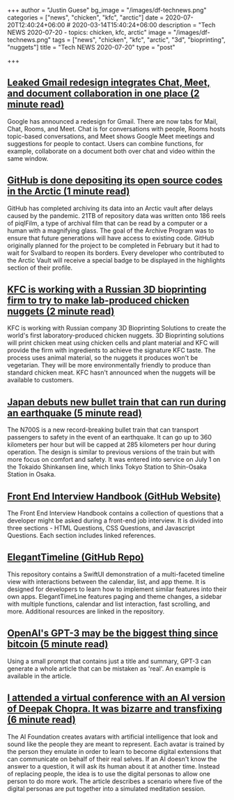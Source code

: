 +++
author = "Justin Guese"
bg_image = "/images/df-technews.png"
categories = ["news", "chicken", "kfc", "arctic"]
date = 2020-07-20T12:40:24+06:00 # 2020-03-14T15:40:24+06:00
description = "Tech NEWS 2020-07-20 - topics: chicken, kfc, arctic"
image = "/images/df-technews.png"
tags = ["news", "chicken", "kfc", "arctic", "3d", "bioprinting", "nuggets"]
title = "Tech NEWS 2020-07-20"
type = "post"

+++

## [Leaked Gmail redesign integrates Chat, Meet, and document collaboration in one place (2 minute read)](https://www.theverge.com/2020/7/15/21325646/google-gmail-redesign-leak-integrates-chat-meet-document-collaboration/1/010001736bb5c95b-85ee8b11-f6e7-4c70-9052-1b2ae6265ae8-000000/fNUpYT52gYGtGylN93Qe6RMZ2FCnhxrRmb1riWVOBkI=150)

Google has announced a redesign for Gmail. There are now tabs for Mail, Chat, Rooms, and Meet. Chat is for conversations with people, Rooms hosts topic-based conversations, and Meet shows Google Meet meetings and suggestions for people to contact. Users can combine functions, for example, collaborate on a document both over chat and video within the same window.

## [GitHub is done depositing its open source codes in the Arctic (1 minute read)](https://www.engadget.com/github-arctic-vault-success-020240808.html/1/010001736bb5c95b-85ee8b11-f6e7-4c70-9052-1b2ae6265ae8-000000/uKIxgiJIvTyXa9DZo6wpvZ_XdsHBb8dfGWpESA2kGUQ=150)

GitHub has completed archiving its data into an Arctic vault after delays caused by the pandemic. 21TB of repository data was written onto 186 reels of piqlFilm, a type of archival film that can be read by a computer or a human with a magnifying glass. The goal of the Archive Program was to ensure that future generations will have access to existing code. GitHub originally planned for the project to be completed in February but it had to wait for Svalbard to reopen its borders. Every developer who contributed to the Arctic Vault will receive a special badge to be displayed in the highlights section of their profile.

## [KFC is working with a Russian 3D bioprinting firm to try to make lab-produced chicken nuggets (2 minute read)](https://www.theverge.com/2020/7/18/21329453/kfc-russia-bioprinting-lab-chicken-nuggets-sustainable/1/010001736bb5c95b-85ee8b11-f6e7-4c70-9052-1b2ae6265ae8-000000/OZqJo8JiAFTW6mBj2tJ5QRKpYtGZFF8_3RUNRr7cQtw=150)

KFC is working with Russian company 3D Bioprinting Solutions to create the world's first laboratory-produced chicken nuggets. 3D Bioprinting solutions will print chicken meat using chicken cells and plant material and KFC will provide the firm with ingredients to achieve the signature KFC taste. The process uses animal material, so the nuggets it produces won't be vegetarian. They will be more environmentally friendly to produce than standard chicken meat. KFC hasn't announced when the nuggets will be available to customers.

## [Japan debuts new bullet train that can run during an earthquake (5 minute read)](https://www.cnn.com/travel/article/japan-new-shinkansen-model-n700s/index.html/1/010001736bb5c95b-85ee8b11-f6e7-4c70-9052-1b2ae6265ae8-000000/S_BcuVoP5ZUJUZQ0z5FkdAl0q0h3MbTuaGGCGS4w9_8=150)

The N700S is a new record-breaking bullet train that can transport passengers to safety in the event of an earthquake. It can go up to 360 kilometers per hour but will be capped at 285 kilometers per hour during operation. The design is similar to previous versions of the train but with more focus on comfort and safety. It was entered into service on July 1 on the Tokaido Shinkansen line, which links Tokyo Station to Shin-Osaka Station in Osaka.

## [Front End Interview Handbook (GitHub Website)](https://yangshun.github.io/front-end-interview-handbook//1/010001736bb5c95b-85ee8b11-f6e7-4c70-9052-1b2ae6265ae8-000000/XsL4L66oFjDjjZWlP_Aa56D3b5ucUVs6S-LPVGL1Ydk=150)

The Front End Interview Handbook contains a collection of questions that a developer might be asked during a front-end job interview. It is divided into three sections - HTML Questions, CSS Questions, and Javascript Questions. Each section includes linked references.

## [ElegantTimeline (GitHub Repo)](https://github.com/ThasianX/ElegantTimeline-SwiftUI/1/010001736bb5c95b-85ee8b11-f6e7-4c70-9052-1b2ae6265ae8-000000/hbka89KvCK6WCpg-GMh3K6qrEuSHOrzk6BI7VETynUs=150)

This repository contains a SwiftUI demonstration of a multi-faceted timeline view with interactions between the calendar, list, and app theme. It is designed for developers to learn how to implement similar features into their own apps. ElegantTimeLine features paging and theme changes, a sidebar with multiple functions, calendar and list interaction, fast scrolling, and more. Additional resources are linked in the repository.

## [OpenAI's GPT-3 may be the biggest thing since bitcoin (5 minute read)](https://maraoz.com/2020/07/18/openai-gpt3//1/010001736bb5c95b-85ee8b11-f6e7-4c70-9052-1b2ae6265ae8-000000/Q_evf-j2Bj17orLQ6QZ2mW7FQ4wsvBaPCLzxpaa9YHI=150)

Using a small prompt that contains just a title and summary, GPT-3 can generate a whole article that can be mistaken as 'real'. An example is available in the article.

## [I attended a virtual conference with an AI version of Deepak Chopra. It was bizarre and transfixing (6 minute read)](https://www.cnn.com/2020/07/18/tech/artificial-intelligence-deepak-chopra-virtual-conference/index.html/1/010001736bb5c95b-85ee8b11-f6e7-4c70-9052-1b2ae6265ae8-000000/MbSsGILRlSg9kPDIjCnaJdxCYaRqxz3UBlNnJJror4c=150)

The AI Foundation creates avatars with artificial intelligence that look and sound like the people they are meant to represent. Each avatar is trained by the person they emulate in order to learn to become digital extensions that can communicate on behalf of their real selves. If an AI doesn't know the answer to a question, it will ask its human about it at another time. Instead of replacing people, the idea is to use the digital personas to allow one person to do more work. The article describes a scenario where five of the digital personas are put together into a simulated meditation session.

